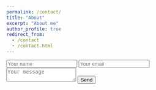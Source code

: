 ```yaml
---
permalink: /contact/
title: "About"
excerpt: "About me"
author_profile: true
redirect_from: 
  - /contact
  - /contact.html
---
```


<form id="contactform" action="//formspree.io/priyanmuthu@gmail.com" method="POST">
    <input id="nameinput" type="text" placeholder="Your name">
    <input id="emailinput" type="email" placeholder="Your email">
    <textarea id="nametextarea" name="message" placeholder="Your message"></textarea>
    <input type="submit" value="Send">
</form>

